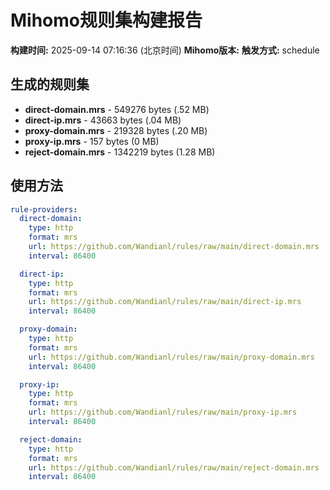 # Mihomo规则集构建报告

**构建时间:** 2025-09-14 07:16:36 (北京时间)
**Mihomo版本:** 
**触发方式:** schedule

## 生成的规则集

- **direct-domain.mrs** - 549276 bytes (.52 MB)
- **direct-ip.mrs** - 43663 bytes (.04 MB)
- **proxy-domain.mrs** - 219328 bytes (.20 MB)
- **proxy-ip.mrs** - 157 bytes (0 MB)
- **reject-domain.mrs** - 1342219 bytes (1.28 MB)

## 使用方法

```yaml
rule-providers:
  direct-domain:
    type: http
    format: mrs
    url: https://github.com/Wandianl/rules/raw/main/direct-domain.mrs
    interval: 86400

  direct-ip:
    type: http
    format: mrs
    url: https://github.com/Wandianl/rules/raw/main/direct-ip.mrs
    interval: 86400

  proxy-domain:
    type: http
    format: mrs
    url: https://github.com/Wandianl/rules/raw/main/proxy-domain.mrs
    interval: 86400

  proxy-ip:
    type: http
    format: mrs
    url: https://github.com/Wandianl/rules/raw/main/proxy-ip.mrs
    interval: 86400

  reject-domain:
    type: http
    format: mrs
    url: https://github.com/Wandianl/rules/raw/main/reject-domain.mrs
    interval: 86400

```
